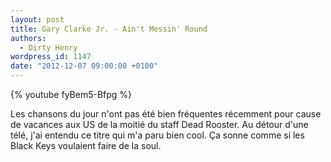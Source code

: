 ```yaml
---
layout: post
title: Gary Clarke Jr. - Ain't Messin' Round
authors:
  - Dirty Henry
wordpress_id: 1147
date: "2012-12-07 09:00:00 +0100"
---
```


{% youtube fyBem5-Bfpg %}

Les chansons du jour n'ont pas été bien fréquentes récemment pour cause de
vacances aux US de la moitié du staff Dead Rooster. Au détour d'une télé, j'ai
entendu ce titre qui m'a paru bien cool. Ça sonne comme si les Black Keys
voulaient faire de la soul.

